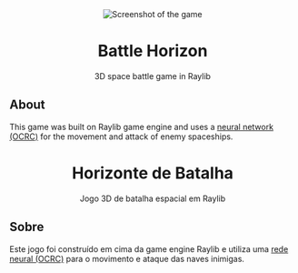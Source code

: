 <div align="center">
  <img src="https://github.com/JoaoEdison/spacecraft/blob/main/screenshot.jpg" alt="Screenshot of the game">

  <h1>Battle Horizon</h1>
  3D space battle game in Raylib
</div>

## About

This game was built on Raylib game engine and uses a [neural network (OCRC)](https://github.com/JoaoEdison/ocrc) for the movement and attack of enemy spaceships.

<div align="center">
  <h1>Horizonte de Batalha</h1>
  Jogo 3D de batalha espacial em Raylib
</div>

## Sobre

Este jogo foi construído em cima da game engine Raylib e utiliza uma [rede neural (OCRC)](https://github.com/JoaoEdison/ocrc) para o movimento e ataque das naves inimigas.
